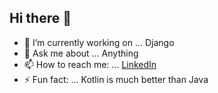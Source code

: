 ## Hi there 👋

- 🔭 I’m currently working on ... Django
- 💬 Ask me about ... Anything
- 📫 How to reach me: ... <a href="https://www.linkedin.com/in/jatinsinghchug/">LinkedIn</a>
- ⚡ Fun fact: ... Kotlin is much better than Java
